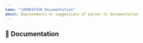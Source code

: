```yaml
---
name: "\U0001F41B Documentation"
about: Improvements or suggestions of parser-ts documentation
---
```


## 📖 Documentation
